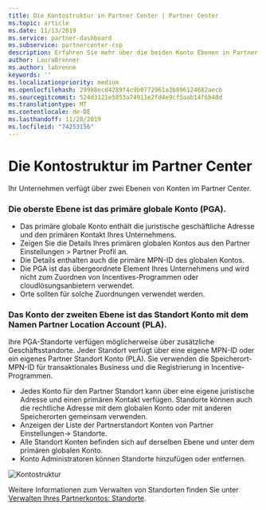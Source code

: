 ```yaml
---
title: Die Kontostruktur in Partner Center | Partner Center
ms.topic: article
ms.date: 11/13/2019
ms.service: partner-dashboard
ms.subservice: partnercenter-csp
description: Erfahren Sie mehr über die beiden Konto Ebenen in Partner Center, das primäre globale Konto (PGA) und das Partner Location Account (PLA).
author: LauraBrenner
ms.author: labrenne
keywords: ''
ms.localizationpriority: medium
ms.openlocfilehash: 29988ecd4289f4c9b0772961a3b896124682aecb
ms.sourcegitcommit: 524d3121e5053a74911e2fd4e9cf5aab14f6b48d
ms.translationtype: MT
ms.contentlocale: de-DE
ms.lasthandoff: 11/20/2019
ms.locfileid: "74253156"
---
```

# <a name="the-account-structure-in-partner-center"></a>Die Kontostruktur im Partner Center

Ihr Unternehmen verfügt über zwei Ebenen von Konten im Partner Center. 

### <a name="the-top-level-is-the-primary-global-account-pga"></a>Die oberste Ebene ist das primäre globale Konto (PGA).

- Das primäre globale Konto enthält die juristische geschäftliche Adresse und den primären Kontakt Ihres Unternehmens. 
- Zeigen Sie die Details Ihres primären globalen Kontos aus den Partner Einstellungen > Partner Profil an.
- Die Details enthalten auch die primäre MPN-ID des globalen Kontos. 
- Die PGA ist das übergeordnete Element Ihres Unternehmens und wird nicht zum Zuordnen von Incentives-Programmen oder cloudlösungsanbietern verwendet. 
- Orte sollten für solche Zuordnungen verwendet werden.

### <a name="the-second-level-account-is-the-location-account-called-partner-location-account-pla"></a>Das Konto der zweiten Ebene ist das Standort Konto mit dem Namen Partner Location Account (PLA).

Ihre PGA-Standorte verfügen möglicherweise über zusätzliche Geschäftsstandorte. Jeder Standort verfügt über eine eigene MPN-ID oder ein eigenes Partner Standort Konto (PLA). Sie verwenden die Speicherort-MPN-ID für transaktionales Business und die Registrierung in Incentive-Programmen.

- Jedes Konto für den Partner Standort kann über eine eigene juristische Adresse und einen primären Kontakt verfügen. Standorte können auch die rechtliche Adresse mit dem globalen Konto oder mit anderen Speicherorten gemeinsam verwenden.
- Anzeigen der Liste der Partnerstandort Konten von Partner Einstellungen-> Standorte.
- Alle Standort Konten befinden sich auf derselben Ebene und unter dem primären globalen Konto.
- Konto Administratoren können Standorte hinzufügen oder entfernen.

![Kontostruktur](images/accountstructure.png)

Weitere Informationen zum Verwalten von Standorten finden Sie unter [Verwalten Ihres Partnerkontos: Standorte](manage-locations.md). 




















